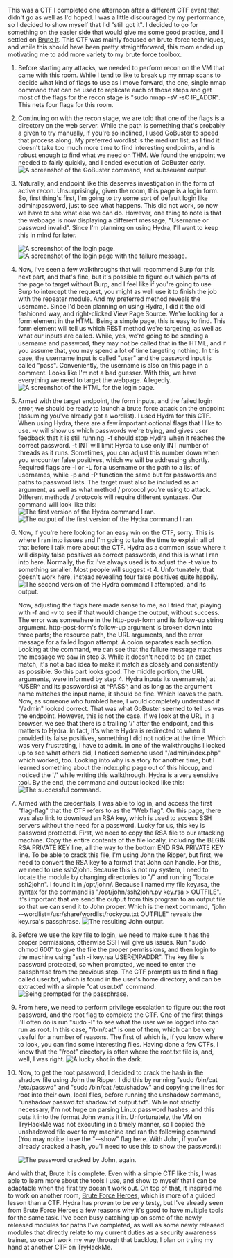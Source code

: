 This was a CTF I completed one afternoon after a different CTF event that didn't go as well as I'd hoped. I was a little discouraged by my performance, so I decided to show myself that I'd "still got it". I decided to go for something on the easier side that would give me some good practice, and I settled on [Brute It](https://tryhackme.com/r/room/bruteit). This CTF was mainly focused on brute-force techniques, and while this should have been pretty straightforward, this room ended up motivating me to add more variety to my brute force toolbox. 

1. Before starting any attacks, we needed to perform recon on the VM that came with this room. While I tend to like to break up my nmap scans to decide what kind of flags to use as I move forward, the one, single nmap command that can be used to replicate each of those steps and get most of the flags for the recon stage is "sudo nmap -sV -sC IP_ADDR". This nets four flags for this room.

2. Continuing on with the recon stage, we are told that one of the flags is a directory on the web server. While the path is something that's probably a given to try manually, if you're so inclined, I used GoBuster to speed that process along. My preferred wordlist is the medium list, as I find it doesn't take too much more time to find interesting endpoints, and is robust enough to find what we need on THM. We found the endpoint we needed to fairly quickly, and I ended execution of GoBuster early. 
![A screenshot of the GoBuster command, and subseuent output.](gobuster.png)

3. Naturally, and endpoint like this deserves investigation in the form of active recon. Unsurprisingly, given the room, this page is a login form. So, first thing's first, I'm going to try some sort of default login like admin:password, just to see what happens. This did not work, so now we have to see what else we can do. However, one thing to note is that the webpage is now displaying a different message, "Username or password invalid". Since I'm planning on using Hydra, I'll want to keep this in mind for later.
   
   ![A screenshot of the login page.](login.png)
   ![A screenshot of the login page with the failure message.](login-failed.png)

4. Now, I've seen a few walkthroughs that will recommend Burp for this next part, and that's fine, but it's possible to figure out which parts of the page to target without Burp, and I feel like if you're going to use Burp to intercept the request, you might as well use it to finish the job with the repeater module. And my preferred method reveals the username. Since I'd been planning on using Hydra, I did it the old fashioned way, and right-clicked View Page Source. We're looking for a form element in the HTML. Being a simple page, this is easy to find. This form element will tell us which REST method we're targeting, as well as what our inputs are called. While, yes, we're going to be sending a username and password, they may not be called that in the HTML, and if you assume that, you may spend a lot of time targeting nothing. In this case, the username input is called "user" and the password input is called "pass". Conveniently, the username is also on this page in a comment. Looks like I'm not a bad guesser. With this, we have everything we need to target the webpage. Allegedly. 
![A screenshot of the HTML for the login page.](login-html.png)

5. Armed with the target endpoint, the form inputs, and the failed login error, we should be ready to launch a brute force attack on the endpoint (assuming you've already got a wordlist). I used Hydra for this CTF. When using Hydra, there are a few important optional flags that I like to use. -v will show us which passwords we're trying, and gives user feedback that it is still running. -f should stop Hydra when it reaches the correct password. -t INT will limit Hyrda to use only INT number of threads as it runs. Sometimes, you can adjust this number down when you encounter false positives, which we will be addressing shortly. Required flags are -l or -L for a username or the path to a list of usernames, while -p and -P function the same but for passwords and paths to password lists. The target must also be included as an argument, as well as what method / protocol you're using to attack. Different methods / protocols will require different syntaxes. Our command will look like this:
![The first version of the Hydra command I ran.](hydra-0.png)
![The output of the first version of the Hydra command I ran.](hydra-out-0.png)

6. Now, if you're here looking for an easy win on the CTF, sorry. This is where I ran into issues and I'm going to take the time to explain all of that before I talk more about the CTF. Hydra as a common issue where it will display false positives as correct passwords, and this is what I ran into here. Normally, the fix I've always used is to adjust the -t value to something smaller. Most people will suggest -t 4. Unfortunately, that doesn't work here, instead revealing four false positives quite happily.
   ![The second version of the Hydra command I attempted, and its output.](hydra-t4.png)

   Now, adjusting the flags here made sense to me, so I tried that, playing with -f and -v to see if that would change the output, without success. The error was somewhere in the http-post-form and its follow-up string argument. http-post-form's follow-up argument is broken down into three parts; the resource path, the URL arguments, and the error message for a failed logon attempt. A colon separates each section. Looking at the command, we can see that the failure message matches the message we saw in step 3. While it doesn't need to be an exact match, it's not a bad idea to make it match as closely and consistently as possible. So this part looks good. The middle portion, the URL arguments, were informed by step 4. Hydra inputs its username(s) at ^USER^ and its password(s) at ^PASS^, and as long as the argument name matches the input name, it should be fine. Which leaves the path. Now, as someone who fumbled here, I would completely understand if "/admin" looked correct. That was what GoBuster seemed to tell us was the endpoint. However, this is not the case. If we look at the URL in a browser, we see that there is a trailing '/' after the endpoint, and this matters to Hydra. In fact, it's where Hydra is redirected to when it provided its false positives, something I did not notice at the time. Which was very frustrating, I have to admit. In one of the walkthroughs I looked up to see what others did, I noticed someone used "/admin/index.php" which worked, too. Looking into why is a story for another time, but I learned something about the index.php page out of this hiccup, and noticed the '/' while writing this walkthrough. Hydra is a very sensitive tool. By the end, the command and output looked like this:
![The successful command.](hydra-success.png)

7. Armed with the credentials, I was able to log in, and access the first "flag-flag" that the CTF refers to as the "Web flag". On this page, there was also link to download an RSA key, which is used to access SSH servers without the need for a password. Lucky for us, this key is password protected. First, we need to copy the RSA file to our attacking machine. Copy the entire contents of the file locally, including the BEGIN RSA PRIVATE KEY line, all the way to the bottom END RSA PRIVATE KEY line. To be able to crack this file, I'm using John the Ripper, but first, we need to convert the RSA key to a format that John can handle. For this, we need to use ssh2john. Because this is not my system, I need to locate the module by changing directories to "/" and running "locate ssh2john". I found it in /opt/john/. Because I named my file key.rsa, the syntax for the command is "/opt/john/ssh2john.py key.rsa > OUTFILE". It's important that we send the output from this program to an output file so that we can send it to John proper. Which is the next command, "john --wordlist=/usr/share/wordlist/rockyou.txt OUTFILE" reveals the key.rsa's passphrase. 
![The resulting John output.](john.png)

8. Before we use the key file to login, we need to make sure it has the proper permissions, otherwise SSH will give us issues. Run "sudo chmod 600" to give the file the proper permissions, and then login to the machine using "ssh -i key.rsa USER@IPADDR". The key file is password protected, so when prompted, we need to enter the passphrase from the previous step. The CTF prompts us to find a flag called user.txt, which is found in the user's home directory, and can be extracted with a simple "cat user.txt" command. 
![Being prompted for the passphrase.](enter-passphrase.png)

9. From here, we need to perform privilege escalation to figure out the root password, and the root flag to complete the CTF. One of the first things I'll often do is run "sudo -l" to see what the user we're logged into can run as root. In this case, "/bin/cat" is one of them, which can be very useful for a number of reasons. The first of which is, if you know where to look, you can find some interesting files. Having done a few CTFs, I know that the "/root" directory is often where the root.txt file is, and, well, I was right. 
![A lucky shot in the dark.](sudo-cat.png)

10. Now, to get the root password, I decided to crack the hash in the shadow file using John the Ripper. I did this by running "sudo /bin/cat /etc/passwd" and "sudo /bin/cat /etc/shadow" and copying the lines for root into their own, local files, before running the unshadow command, "unshadow passwd.txt shadow.txt output.txt". While not strictly necessary, I'm not huge on parsing Linux password hashes, and this puts it into the format John wants it in. Unfortunately, the VM on TryHackMe was not executing in a timely manner, so I copied the unshadowed file over to my machine and ran the following command (You may notice I use the "--show" flag here. With John, if you've already cracked a hash, you'll need to use this to show the password.):
    
    ![The password cracked by John, again.](john-crack.png)

And with that, Brute It is complete. Even with a simple CTF like this, I was able to learn more about the tools I use, and show to myself that I can be adaptable when the first try doesn't work out. On top of that, it inspired me to work on another room, [Brute Force Heroes](https://tryhackme.com/r/room/bruteforceheroes), which is more of a guided lesson than a CTF. Hydra has proven to be very testy, but I've already seen from Brute Force Heroes a few reasons why it's good to have multiple tools for the same task. I've been busy catching up on some of the newly released modules for paths I've completed, as well as some newly released modules that directly relate to my current duties as a security awareness trainer, so once I work my way through that backlog, I plan on trying my hand at another CTF on TryHackMe. 
